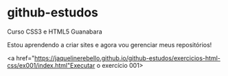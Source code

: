 # github-estudos
 Curso CSS3 e HTML5 Guanabara

Estou aprendendo a criar sites e agora vou gerenciar meus repositórios!

<a href="https://jaquelinerebello.github.io/github-estudos/exercicios-html-css/ex001/index.html"Executar o exercício 001></a>
